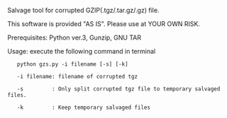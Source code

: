 Salvage tool for corrupted GZIP(.tgz/.tar.gz/.gz) file. 

This software is provided "AS IS". 
Please use at YOUR OWN RISK. 

Prerequisites: Python ver.3, Gunzip, GNU TAR

Usage: execute the following command in terminal

       python gzs.py -i filename [-s] [-k]

       -i filename: filename of corrupted tgz
       
       -s         : Only split corrupted tgz file to temporary salvaged files. 
       
       -k         : Keep temporary salvaged files
